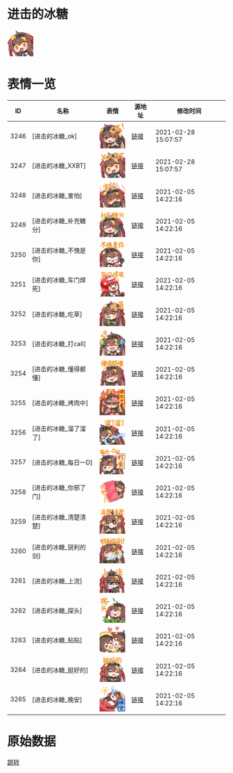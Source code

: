 # 进击的冰糖

<img src="./cover.png" height="60" alt="cover" />

# 表情一览

|ID|名称|表情|源地址|修改时间|
|----|----|----|----|----|
|3246|[进击的冰糖_ok]|<img src="./pic/003246_%5B进击的冰糖_ok%5D.png" height="60" alt="ok"/>|[链接](http://i0.hdslb.com/bfs/emote/51f9fa5f06f372fe9ad38af9f3f27a7b50fdc41c.png)|2021-02-28 15:07:57|
|3247|[进击的冰糖_XXBT]|<img src="./pic/003247_%5B进击的冰糖_XXBT%5D.png" height="60" alt="XXBT"/>|[链接](http://i0.hdslb.com/bfs/emote/33ac77d584247ac4de7a81fddfd19cfefb175920.png)|2021-02-28 15:07:57|
|3248|[进击的冰糖_害怕]|<img src="./pic/003248_%5B进击的冰糖_害怕%5D.png" height="60" alt="害怕"/>|[链接](http://i0.hdslb.com/bfs/emote/6757644d9d4c315e07b280d833434abe1391e367.png)|2021-02-05 14:22:16|
|3249|[进击的冰糖_补充糖分]|<img src="./pic/003249_%5B进击的冰糖_补充糖分%5D.png" height="60" alt="补充糖分"/>|[链接](http://i0.hdslb.com/bfs/emote/733b47e0bb5b3eb71cd1cb14ed707006b0bce99f.png)|2021-02-05 14:22:16|
|3250|[进击的冰糖_不愧是你]|<img src="./pic/003250_%5B进击的冰糖_不愧是你%5D.png" height="60" alt="不愧是你"/>|[链接](http://i0.hdslb.com/bfs/emote/02f2c3b085ddf26f4e23ae656349c46215779a13.png)|2021-02-05 14:22:16|
|3251|[进击的冰糖_车门焊死]|<img src="./pic/003251_%5B进击的冰糖_车门焊死%5D.png" height="60" alt="车门焊死"/>|[链接](http://i0.hdslb.com/bfs/emote/8587f8e649a51e5041ade26225d9cf7a7c036df5.png)|2021-02-05 14:22:16|
|3252|[进击的冰糖_吃草]|<img src="./pic/003252_%5B进击的冰糖_吃草%5D.png" height="60" alt="吃草"/>|[链接](http://i0.hdslb.com/bfs/emote/31f81ed4b8a576726b9378d7a8fd34b57b5d0744.png)|2021-02-05 14:22:16|
|3253|[进击的冰糖_打call]|<img src="./pic/003253_%5B进击的冰糖_打call%5D.png" height="60" alt="打call"/>|[链接](http://i0.hdslb.com/bfs/emote/26bfeb2fa1b4efdcff43bd50ed252eef2a27fd57.png)|2021-02-05 14:22:16|
|3254|[进击的冰糖_懂得都懂]|<img src="./pic/003254_%5B进击的冰糖_懂得都懂%5D.png" height="60" alt="懂得都懂"/>|[链接](http://i0.hdslb.com/bfs/emote/061171f613fb7b4b9aabb19a75689fb4ba17e0c0.png)|2021-02-05 14:22:16|
|3255|[进击的冰糖_烤肉中]|<img src="./pic/003255_%5B进击的冰糖_烤肉中%5D.png" height="60" alt="烤肉中"/>|[链接](http://i0.hdslb.com/bfs/emote/2f669b25cca226532edfc4abde7303a99cd2ec32.png)|2021-02-05 14:22:16|
|3256|[进击的冰糖_溜了溜了]|<img src="./pic/003256_%5B进击的冰糖_溜了溜了%5D.png" height="60" alt="溜了溜了"/>|[链接](http://i0.hdslb.com/bfs/emote/4aad3ead179f7451461b8f0f13c1beb5f8a355bc.png)|2021-02-05 14:22:16|
|3257|[进击的冰糖_每日一D]|<img src="./pic/003257_%5B进击的冰糖_每日一D%5D.png" height="60" alt="每日一D"/>|[链接](http://i0.hdslb.com/bfs/emote/3a72c2210443cba497a83d66ee075e2d8d6c72cd.png)|2021-02-05 14:22:16|
|3258|[进击的冰糖_你邪了门]|<img src="./pic/003258_%5B进击的冰糖_你邪了门%5D.png" height="60" alt="你邪了门"/>|[链接](http://i0.hdslb.com/bfs/emote/f4e13c2897ea0a33b6aa7b7147d9874d7d08e156.png)|2021-02-05 14:22:16|
|3259|[进击的冰糖_清楚清楚]|<img src="./pic/003259_%5B进击的冰糖_清楚清楚%5D.png" height="60" alt="清楚清楚"/>|[链接](http://i0.hdslb.com/bfs/emote/9e41c8f8ee29fb0b641fb60bbc76d3e9602c3f4b.png)|2021-02-05 14:22:16|
|3260|[进击的冰糖_锐利的剑]|<img src="./pic/003260_%5B进击的冰糖_锐利的剑%5D.png" height="60" alt="锐利的剑"/>|[链接](http://i0.hdslb.com/bfs/emote/e4d71a4ce2c433c63a02eef8cc438874dd24850c.png)|2021-02-05 14:22:16|
|3261|[进击的冰糖_上流]|<img src="./pic/003261_%5B进击的冰糖_上流%5D.png" height="60" alt="上流"/>|[链接](http://i0.hdslb.com/bfs/emote/69c06e6b525bb6deadf6927aacca02a1c78def25.png)|2021-02-05 14:22:16|
|3262|[进击的冰糖_探头]|<img src="./pic/003262_%5B进击的冰糖_探头%5D.png" height="60" alt="探头"/>|[链接](http://i0.hdslb.com/bfs/emote/ae834e6efdd568f7e30aec059a8646b75438d896.png)|2021-02-05 14:22:16|
|3263|[进击的冰糖_贴贴]|<img src="./pic/003263_%5B进击的冰糖_贴贴%5D.png" height="60" alt="贴贴"/>|[链接](http://i0.hdslb.com/bfs/emote/820840dae0f0e3245813a56038268847ed8e4b60.png)|2021-02-05 14:22:16|
|3264|[进击的冰糖_挺好的]|<img src="./pic/003264_%5B进击的冰糖_挺好的%5D.png" height="60" alt="挺好的"/>|[链接](http://i0.hdslb.com/bfs/emote/b154d06806a0267f54b41291c48fc1c79d41a933.png)|2021-02-05 14:22:16|
|3265|[进击的冰糖_晚安]|<img src="./pic/003265_%5B进击的冰糖_晚安%5D.png" height="60" alt="晚安"/>|[链接](http://i0.hdslb.com/bfs/emote/f9da83bba7665d1566cbf3bd67347c84f4f6d31d.png)|2021-02-05 14:22:16|

# 原始数据

[跳转](./raw.json)

